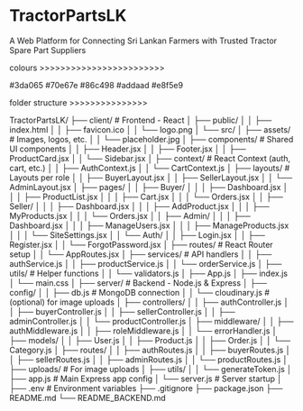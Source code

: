 # TractorPartsLK
 A Web Platform for  Connecting Sri Lankan Farmers with Trusted  Tractor Spare Part Suppliers

colours >>>>>>>>>>>>>>>>>>>>>>>>

#3da065
#70e67e
#86c498
#addaad
#e8f5e9

folder structure >>>>>>>>>>>>>>>

TractorPartsLK/
├── client/                     # Frontend - React
│   ├── public/
│   │   ├── index.html
│   │   ├── favicon.ico
│   │   └── logo.png
│   └── src/
│       ├── assets/             # Images, logos, etc.
│       │   └── placeholder.jpg
│       ├── components/         # Shared UI components
│       │   ├── Header.jsx
│       │   ├── Footer.jsx
│       │   ├── ProductCard.jsx
│       │   └── Sidebar.jsx
│       ├── context/            # React Context (auth, cart, etc.)
│       │   ├── AuthContext.js
│       │   └── CartContext.js
│       ├── layouts/            # Layouts per role
│       │   ├── BuyerLayout.jsx
│       │   ├── SellerLayout.jsx
│       │   └── AdminLayout.jsx
│       ├── pages/
│       │   ├── Buyer/
│       │   │   ├── Dashboard.jsx
│       │   │   ├── ProductList.jsx
│       │   │   ├── Cart.jsx
│       │   │   └── Orders.jsx
│       │   ├── Seller/
│       │   │   ├── Dashboard.jsx
│       │   │   ├── AddProduct.jsx
│       │   │   ├── MyProducts.jsx
│       │   │   └── Orders.jsx
│       │   ├── Admin/
│       │   │   ├── Dashboard.jsx
│       │   │   ├── ManageUsers.jsx
│       │   │   ├── ManageProducts.jsx
│       │   │   └── SiteSettings.jsx
│       │   └── Auth/
│       │       ├── Login.jsx
│       │       ├── Register.jsx
│       │       └── ForgotPassword.jsx
│       ├── routes/             # React Router setup
│       │   └── AppRoutes.jsx
│       ├── services/           # API handlers
│       │   ├── authService.js
│       │   ├── productService.js
│       │   └── orderService.js
│       ├── utils/              # Helper functions
│       │   └── validators.js
│       ├── App.js
│       ├── index.js
│       └── main.css
│
├── server/                     # Backend - Node.js & Express
│   ├── config/
│   │   ├── db.js               # MongoDB connection
│   │   └── cloudinary.js       # (optional) for image uploads
│   ├── controllers/
│   │   ├── authController.js
│   │   ├── buyerController.js
│   │   ├── sellerController.js
│   │   ├── adminController.js
│   │   └── productController.js
│   ├── middleware/
│   │   ├── authMiddleware.js
│   │   ├── roleMiddleware.js
│   │   └── errorHandler.js
│   ├── models/
│   │   ├── User.js
│   │   ├── Product.js
│   │   ├── Order.js
│   │   └── Category.js
│   ├── routes/
│   │   ├── authRoutes.js
│   │   ├── buyerRoutes.js
│   │   ├── sellerRoutes.js
│   │   ├── adminRoutes.js
│   │   └── productRoutes.js
│   ├── uploads/                # For image uploads
│   ├── utils/
│   │   └── generateToken.js
│   ├── app.js                  # Main Express app config
│   └── server.js               # Server startup
│
├── .env                        # Environment variables
├── .gitignore
├── package.json
├── README.md
└── README_BACKEND.md
